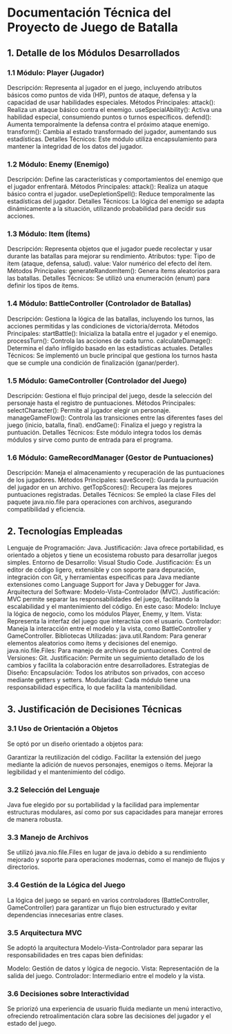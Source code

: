 # Documentación Técnica del Proyecto de Juego de Batalla

## 1. Detalle de los Módulos Desarrollados

### 1.1 Módulo: Player (Jugador)
Descripción: Representa al jugador en el juego, incluyendo atributos básicos como puntos de vida (HP), puntos de ataque, defensa y la capacidad de usar habilidades especiales.
Métodos Principales:
attack(): Realiza un ataque básico contra el enemigo.
useSpecialAbility(): Activa una habilidad especial, consumiendo puntos o turnos específicos.
defend(): Aumenta temporalmente la defensa contra el próximo ataque enemigo.
transform(): Cambia al estado transformado del jugador, aumentando sus estadísticas.
Detalles Técnicos: Este módulo utiliza encapsulamiento para mantener la integridad de los datos del jugador.

### 1.2 Módulo: Enemy (Enemigo)
Descripción: Define las características y comportamientos del enemigo que el jugador enfrentará.
Métodos Principales:
attack(): Realiza un ataque básico contra el jugador.
useDepletionSpell(): Reduce temporalmente las estadísticas del jugador.
Detalles Técnicos: La lógica del enemigo se adapta dinámicamente a la situación, utilizando probabilidad para decidir sus acciones.

### 1.3 Módulo: Item (Ítems)
Descripción: Representa objetos que el jugador puede recolectar y usar durante las batallas para mejorar su rendimiento.
Atributos:
type: Tipo de ítem (ataque, defensa, salud).
value: Valor numérico del efecto del ítem.
Métodos Principales:
generateRandomItem(): Genera ítems aleatorios para las batallas.
Detalles Técnicos: Se utilizó una enumeración (enum) para definir los tipos de ítems.
### 1.4 Módulo: BattleController (Controlador de Batallas)
Descripción: Gestiona la lógica de las batallas, incluyendo los turnos, las acciones permitidas y las condiciones de victoria/derrota.
Métodos Principales:
startBattle(): Inicializa la batalla entre el jugador y el enemigo.
processTurn(): Controla las acciones de cada turno.
calculateDamage(): Determina el daño infligido basado en las estadísticas actuales.
Detalles Técnicos: Se implementó un bucle principal que gestiona los turnos hasta que se cumple una condición de finalización (ganar/perder).
### 1.5 Módulo: GameController (Controlador del Juego)
Descripción: Gestiona el flujo principal del juego, desde la selección del personaje hasta el registro de puntuaciones.
Métodos Principales:
selectCharacter(): Permite al jugador elegir un personaje.
manageGameFlow(): Controla las transiciones entre las diferentes fases del juego (inicio, batalla, final).
endGame(): Finaliza el juego y registra la puntuación.
Detalles Técnicos: Este módulo integra todos los demás módulos y sirve como punto de entrada para el programa.

### 1.6 Módulo: GameRecordManager (Gestor de Puntuaciones)
Descripción: Maneja el almacenamiento y recuperación de las puntuaciones de los jugadores.
Métodos Principales:
saveScore(): Guarda la puntuación del jugador en un archivo.
getTopScores(): Recupera las mejores puntuaciones registradas.
Detalles Técnicos: Se empleó la clase Files del paquete java.nio.file para operaciones con archivos, asegurando compatibilidad y eficiencia.

## 2. Tecnologías Empleadas

Lenguaje de Programación: Java.
Justificación: Java ofrece portabilidad, es orientado a objetos y tiene un ecosistema robusto para desarrollar juegos simples.
Entorno de Desarrollo: Visual Studio Code.
Justificación: Es un editor de código ligero, extensible y con soporte para depuración, integración con Git, y herramientas específicas para Java mediante extensiones como Language Support for Java y Debugger for Java.
Arquitectura del Software: Modelo-Vista-Controlador (MVC).
Justificación: MVC permite separar las responsabilidades del juego, facilitando la escalabilidad y el mantenimiento del código. En este caso:
Modelo: Incluye la lógica de negocio, como los módulos Player, Enemy, y Item.
Vista: Representa la interfaz del juego que interactúa con el usuario.
Controlador: Maneja la interacción entre el modelo y la vista, como BattleController y GameController.
Bibliotecas Utilizadas:
java.util.Random: Para generar elementos aleatorios como ítems y decisiones del enemigo.
java.nio.file.Files: Para manejo de archivos de puntuaciones.
Control de Versiones: Git.
Justificación: Permite un seguimiento detallado de los cambios y facilita la colaboración entre desarrolladores.
Estrategias de Diseño:
Encapsulación: Todos los atributos son privados, con acceso mediante getters y setters.
Modularidad: Cada módulo tiene una responsabilidad específica, lo que facilita la mantenibilidad.

## 3. Justificación de Decisiones Técnicas

### 3.1 Uso de Orientación a Objetos
Se optó por un diseño orientado a objetos para:

Garantizar la reutilización del código.
Facilitar la extensión del juego mediante la adición de nuevos personajes, enemigos o ítems.
Mejorar la legibilidad y el mantenimiento del código.
### 3.2 Selección del Lenguaje
Java fue elegido por su portabilidad y la facilidad para implementar estructuras modulares, así como por sus capacidades para manejar errores de manera robusta.

### 3.3 Manejo de Archivos
Se utilizó java.nio.file.Files en lugar de java.io debido a su rendimiento mejorado y soporte para operaciones modernas, como el manejo de flujos y directorios.

### 3.4 Gestión de la Lógica del Juego
La lógica del juego se separó en varios controladores (BattleController, GameController) para garantizar un flujo bien estructurado y evitar dependencias innecesarias entre clases.

### 3.5 Arquitectura MVC
Se adoptó la arquitectura Modelo-Vista-Controlador para separar las responsabilidades en tres capas bien definidas:

Modelo: Gestión de datos y lógica de negocio.
Vista: Representación de la salida del juego.
Controlador: Intermediario entre el modelo y la vista.

### 3.6 Decisiones sobre Interactividad
Se priorizó una experiencia de usuario fluida mediante un menú interactivo, ofreciendo retroalimentación clara sobre las decisiones del jugador y el estado del juego.